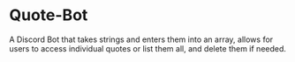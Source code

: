 # Quote-Bot
A Discord Bot that takes strings and enters them into an array, allows for users to access individual quotes or list them all, and delete them if needed.
